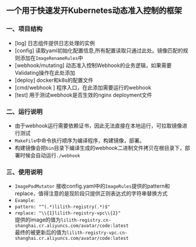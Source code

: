 ## 一个用于快速发开Kubernetes动态准入控制的框架

### 一、项目结构 
- [log] 日志组件提供日志处理的实例
- [config] 读取yaml初始化配置信息,所有配置读取只通过此处。镜像匹配的规则添加在`ImageRenameRules`中 
- [webhook/mutating] 动态准入控制Webhook的业务逻辑，如果需要Validating操作在此处添加 
- [deploy] docker和k8s的配置文件
- [cmd/webhook ] 程序入口，在此添加需要运行的webhook
- [test] 用于测试webhook是否生效的nginx deployment文件

### 二、运行说明
- 由于webhook运行需要依赖证书，因此无法直接在本地运行，可拉取镜像进行测试
- `MakeFile`中命令执行顺序为编译程序，构建镜像，部署。
- 构建镜像会把`bin`目录下编译生成的webhook二进制文件拷贝在根目录下，部署时候会自动运行`./webhook`

### 三、使用说明 
- `ImagePodMutator` 接收config.yaml中的`ImageRules`提供的pattern和replace，值得注意的是现阶段只提供正则表达式的字符串替换方式
- `Example`:  
-  `pattern: "^(.*)lilith-registry(.*)$"`  
- `replace: "\\{1}lilith-registry-vpc\\{2}"`  
  提供的image的值为`lilith-registry.cn-shanghai.cr.aliyuncs.com/avatar/code:latest`  
  最终的被更新后的值为`lilith-registry-vpc.cn-shanghai.cr.aliyuncs.com/avatar/code:latest`